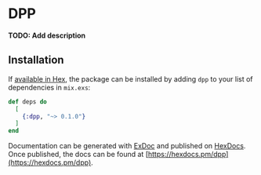# DPP

**TODO: Add description**

## Installation

If [available in Hex](https://hex.pm/docs/publish), the package can be installed
by adding `dpp` to your list of dependencies in `mix.exs`:

```elixir
def deps do
  [
    {:dpp, "~> 0.1.0"}
  ]
end
```

Documentation can be generated with [ExDoc](https://github.com/elixir-lang/ex_doc)
and published on [HexDocs](https://hexdocs.pm). Once published, the docs can
be found at [https://hexdocs.pm/dpp](https://hexdocs.pm/dpp).


